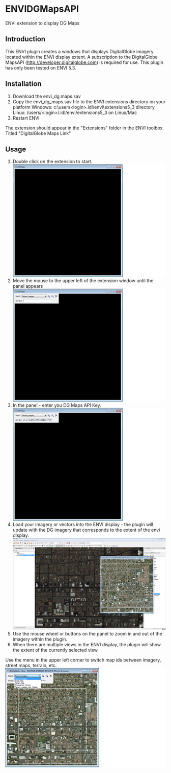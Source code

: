 # ENVIDGMapsAPI
ENVI extension to display DG Maps

## Introduction
This ENVI plugin creates a windows that displays DigitalGlobe imagery located within the ENVI display extent. A subscription to the DigitalGlobe MapsAPI (http://developer.digitalglobe.com) is required for use. This plugin has only been tested on ENVI 5.3. 

## Installation
1. Download the envi_dg.maps.sav
2. Copy the envi_dg_maps.sav file to the ENVI extensions directory on your platform
  Windows: c:\users\<login>\.idl\envi\extensions5_3 directory
  Linux: /users/\<login>/.idl/envi/extensions5_3 on Linux/Mac
3. Restart ENVI

The extension should appear in the "Extensions" folder in the ENVI toolbox. Titled "DigitalGlobe Maps Link"

## Usage
1. Double click on the extension to start. 
![Plugin Start](https://github.com/blegeer/ENVIDGMapsAPI/blob/master/Screenshots/BlankStartup.png "Blank Startup")
2. Move the mouse to the upper left of the extension window until the panel appears
![Plugin Start](https://github.com/blegeer/ENVIDGMapsAPI/blob/master/Screenshots/BlankStartup_w_menu.png "Blank Startup")
3. In the panel - enter you DG Maps API Key. 
![Plugin Start](https://github.com/blegeer/ENVIDGMapsAPI/blob/master/Screenshots/BlankStartup_w_menu_apikey.png "Blank Startup")
4. Load your imagery or vectors into the ENVI display - the plugin will update with the DG imagery that corresponds to the extent of the envi display.
![Plugin Start](https://github.com/blegeer/ENVIDGMapsAPI/blob/master/Screenshots/ENVIwithPlugin.png "Blank Startup")
5. Use the mouse wheel or buttons on the panel to zoom in and out of the imagery within the plugin. 
6. When there are multiple views in the ENVI display, the plugin will show the extent of the currently selected view. 

Use the menu in the upper left corner to switch map ids between imagery, street maps, terrain, etc. 
![Plugin Start](https://github.com/blegeer/ENVIDGMapsAPI/blob/master/Screenshots/Imagery_Menu_Drop.png "Blank Startup")







